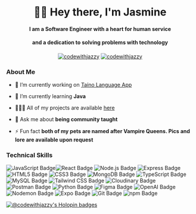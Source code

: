 <h1 align="center">👋🏾 Hey there, I'm Jasmine</h1>
<h4 align="center">I am a Software Engineer with a heart for human service</h4>
<h4 align="center">and a dedication to solving problems with technology</h4>
<p align="center">
  <a href="https://linkedin.com/in/codewithjazzy" target="blank"><img align="center" src="https://img.shields.io/badge/LinkedIn-0077B5?style=for-the-badge&logo=linkedin&logoColor=white" alt="codewithjazzy"/></a>
  <a href="https://twitter.com/codewithjazzy"  target="blank"><img align="center" src="https://img.shields.io/badge/Twitter-1DA1F2?style=for-the-badge&logo=twitter&logoColor=white" alt="codewithjazzy"/></a>
</p>

### About Me
- 🔭 I’m currently working on [Taíno Language App](https://github.com/itskarelleh/taino-language-app)

- 🌱 I’m currently learning **Java**

- 👩🏾‍💻 All of my projects are available [here](https://jasminetaylor.dev/work/)

- 💬 Ask me about **being community taught**

- ⚡ Fun fact **both of my pets are named after Vampire Queens. Pics and lore are available upon request**

### Technical Skills 
<img src="https://img.shields.io/badge/JavaScript-F7DF1E?logo=javascript&logoColor=000&style=plastic" alt="JavaScript Badge"><img src="https://img.shields.io/badge/React-61DAFB?logo=react&logoColor=000&style=plastic" alt="React Badge">
<img src="https://img.shields.io/badge/Node.js-5FA04E?logo=nodedotjs&logoColor=fff&style=plastic" alt="Node.js Badge">
<img src="https://img.shields.io/badge/Express-000?logo=express&logoColor=fff&style=plastic" alt="Express Badge">
<img src="https://img.shields.io/badge/HTML5-E34F26?logo=html5&logoColor=fff&style=plastic" alt="HTML5 Badge">
<img src="https://img.shields.io/badge/CSS3-1572B6?logo=css3&logoColor=fff&style=plastic" alt="CSS3 Badge">
<img src="https://img.shields.io/badge/MongoDB-47A248?logo=mongodb&logoColor=fff&style=plastic" alt="MongoDB Badge">
<img src="https://img.shields.io/badge/TypeScript-3178C6?logo=typescript&logoColor=fff&style=plastic" alt="TypeScript Badge">
<img src="https://img.shields.io/badge/MySQL-4479A1?logo=mysql&logoColor=fff&style=plastic" alt="MySQL Badge">
<img src="https://img.shields.io/badge/Tailwind%20CSS-06B6D4?logo=tailwindcss&logoColor=fff&style=plastic" alt="Tailwind CSS Badge">
<img src="https://img.shields.io/badge/Cloudinary-3448C5?logo=cloudinary&logoColor=fff&style=plastic" alt="Cloudinary Badge">
<img src="https://img.shields.io/badge/Postman-FF6C37?logo=postman&logoColor=fff&style=plastic" alt="Postman Badge">
<img src="https://img.shields.io/badge/Python-3776AB?logo=python&logoColor=fff&style=plastic" alt="Python Badge">
<img src="https://img.shields.io/badge/Figma-F24E1E?logo=figma&logoColor=fff&style=plastic" alt="Figma Badge">
<img src="https://img.shields.io/badge/OpenAI-412991?logo=openai&logoColor=fff&style=plastic" alt="OpenAI Badge">
<img src="https://img.shields.io/badge/Nodemon-76D04B?logo=nodemon&logoColor=fff&style=plastic" alt="Nodemon Badge">
<img src="https://img.shields.io/badge/Expo-000020?logo=expo&logoColor=fff&style=plastic" alt="Expo Badge">
<img src="https://img.shields.io/badge/Git-F05032?logo=git&logoColor=fff&style=plastic" alt="Git Badge">
<img src="https://img.shields.io/badge/npm-CB3837?logo=npm&logoColor=fff&style=plastic" alt="npm Badge">


[![@codewithjazzy's Holopin badges](https://holopin.me/codewithjazzy)](https://holopin.io/@codewithjazzy)
